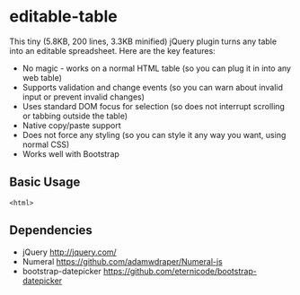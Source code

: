 editable-table
=================

This tiny (5.8KB, 200 lines, 3.3KB minified) jQuery plugin turns any table into an editable spreadsheet. Here are the key features:

* No magic - works on a normal HTML table (so you can plug it in into any web
table)
* Supports validation and change events (so you can warn about invalid input or
prevent invalid changes)
* Uses standard DOM focus for selection (so does not interrupt scrolling or
tabbing outside the table)
* Native copy/paste support
* Does not force any styling (so you can style it any way you want, using normal
CSS)
* Works well with Bootstrap

Basic Usage
-----------

    <html>

Dependencies
------------
* jQuery http://jquery.com/
* Numeral https://github.com/adamwdraper/Numeral-js
* bootstrap-datepicker https://github.com/eternicode/bootstrap-datepicker

